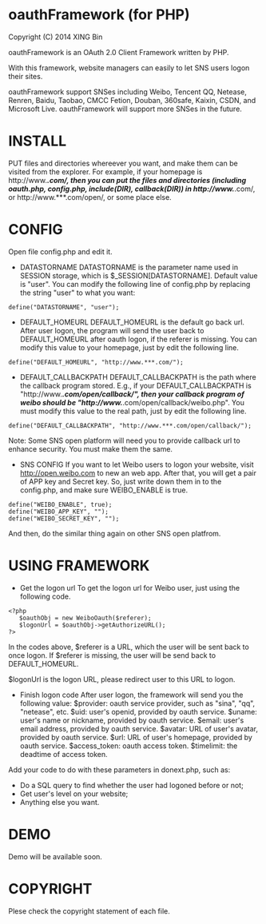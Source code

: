 oauthFramework (for PHP)
========================
Copyright (C) 2014 XING Bin

oauthFramework is an OAuth 2.0 Client Framework written by PHP.

With this framework, website managers can easily to let SNS users logon their sites.

oauthFramework support SNSes including Weibo, Tencent QQ, Netease, Renren, Baidu, Taobao, CMCC Fetion, 
Douban, 360safe, Kaixin, CSDN, and Microsoft Live. oauthFramework will support more SNSes in the future.


INSTALL
=======

PUT files and directories whereever you want, and make them can be visited from the explorer.
For example, if your homepage is http://www.***.com/, then you can put the files and directories
(including oauth.php, config.php, include(DIR), callback(DIR)) in http://www.***.com/, or 
http://www.***.com/open/, or some place else.


CONFIG
======

Open file config.php and edit it.

* DATASTORNAME
DATASTORNAME is the parameter name used in SESSION storage, which is $_SESSION[DATASTORNAME].
Default value is "user".
You can modify the following line of config.php by replacing the string "user" to what you want:
```
define("DATASTORNAME", "user");
```

* DEFAULT_HOMEURL
DEFAULT_HOMEURL is the default go back url.
After user logon, the program will send the user back to DEFAULT_HOMEURL after oauth logon, if the referer is missing.
You can modify this value to your homepage, just by edit the following line.
```
define("DEFAULT_HOMEURL", "http://www.***.com/");
```

* DEFAULT_CALLBACKPATH
DEFAULT_CALLBACKPATH is the path where the callback program stored.
E.g., if your DEFAULT_CALLBACKPATH is "http://www.***.com/open/callback/", 
then your callback program of weibo should be "http://www.***.com/open/callback/weibo.php". 
You must modify this value to the real path, just by edit the following line.
```
define("DEFAULT_CALLBACKPATH", "http://www.***.com/open/callback/");
```
Note: Some SNS open platform will need you to provide callback url to enhance security. You must make them the same.

* SNS CONFIG
If you want to let Weibo users to logon your website, visit http://open.weibo.com to new an web app.
After that, you will get a pair of APP key and Secret key.
So, just write down them in to the config.php, and make sure WEIBO_ENABLE is true.
```
define("WEIBO_ENABLE", true);
define("WEIBO_APP_KEY", "");
define("WEIBO_SECRET_KEY", "");
```
And then, do the similar thing again on other SNS open platfrom.


USING FRAMEWORK
===============

* Get the logon url
To get the logon url for Weibo user, just using the following code.
```
<?php
   $oauthObj = new WeiboOauth($referer);
   $logonUrl = $oauthObj->getAuthorizeURL();
?>
```

In the codes above, $referer is a URL, which the user will be sent back to once logon.
If $referer is missing, the user will be send back to DEFAULT_HOMEURL.

$logonUrl is the logon URL, please redirect user to this URL to logon.

* Finish logon code
After user logon, the framework will send you the following value:
$provider: oauth service provider, such as "sina", "qq", "netease", etc.
$uid: user's openid, provided by oauth service.
$uname: user's name or nickname, provided by oauth service.
$email: user's email address, provided by oauth service.
$avatar: URL of user's avatar, provided by oauth service.
$url: URL of user's homepage, provided by oauth service.
$access_token: oauth access token.
$timelimit: the deadtime of access token.

Add your code to do with these parameters in donext.php, such as:
* Do a SQL query to find whether the user had logoned before or not;
* Get user's level on your website;
* Anything else you want.


DEMO
====

Demo will be available  soon.


COPYRIGHT
=========

Plese check the copyright statement of each file.
